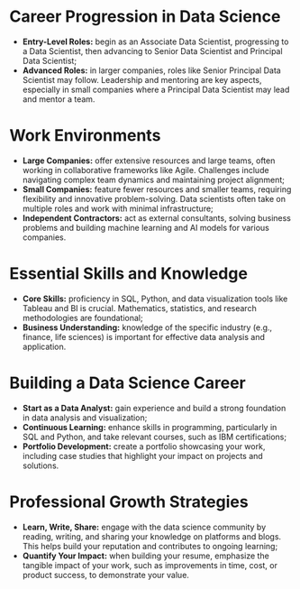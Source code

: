 # Career Progression in Data Science

 - **Entry-Level Roles:** begin as an Associate Data Scientist, progressing to a Data Scientist, then advancing to Senior Data Scientist and Principal Data Scientist;
 - **Advanced Roles:** in larger companies, roles like Senior Principal Data Scientist may follow. Leadership and mentoring are key aspects, especially in small companies where a Principal Data Scientist may lead and mentor a team.

# Work Environments

 - **Large Companies:** offer extensive resources and large teams, often working in collaborative frameworks like Agile. Challenges include navigating complex team dynamics and maintaining project alignment;
 - **Small Companies:** feature fewer resources and smaller teams, requiring flexibility and innovative problem-solving. Data scientists often take on multiple roles and work with minimal infrastructure;
 - **Independent Contractors:** act as external consultants, solving business problems and building machine learning and AI models for various companies.

# Essential Skills and Knowledge

 - **Core Skills:** proficiency in SQL, Python, and data visualization tools like Tableau and BI is crucial. Mathematics, statistics, and research methodologies are foundational;
 - **Business Understanding:** knowledge of the specific industry (e.g., finance, life sciences) is important for effective data analysis and application.

# Building a Data Science Career

 - **Start as a Data Analyst:** gain experience and build a strong foundation in data analysis and visualization;
 - **Continuous Learning:** enhance skills in programming, particularly in SQL and Python, and take relevant courses, such as IBM certifications;
 - **Portfolio Development:** create a portfolio showcasing your work, including case studies that highlight your impact on projects and solutions.

# Professional Growth Strategies

 - **Learn, Write, Share:** engage with the data science community by reading, writing, and sharing your knowledge on platforms and blogs. This helps build your reputation and contributes to ongoing learning;
 - **Quantify Your Impact:** when building your resume, emphasize the tangible impact of your work, such as improvements in time, cost, or product success, to demonstrate your value.